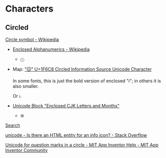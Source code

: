 # Characters
## Circled
[Circle symbol - Wikipedia](https://en.wikipedia.org/wiki/Circle_symbol)

- [Enclosed Alphanumerics - Wikipedia](https://en.wikipedia.org/wiki/Enclosed_Alphanumerics)
  - `ⓘ`
- Map: ["🛈" U+1F6C8 Circled Information Source Unicode Character](https://www.compart.com/en/unicode/U+1F6C8)

  In some fonts, this is just the bold version of enclosed "i"; in others it is also smaller.

  Or `ℹ️`.
- [Unicode Block "Enclosed CJK Letters and Months"](https://www.compart.com/en/unicode/block/U+3200)
  - `㉅`

[Search](https://www.compart.com/en/unicode/search?q=circled#characters)

[unicode - Is there an HTML entity for an info icon? - Stack Overflow](https://stackoverflow.com/questions/33878539/is-there-an-html-entity-for-an-info-icon)

[Unicode for question marks in a circle - MIT App Inventor Help - MIT App Inventor Community](https://community.appinventor.mit.edu/t/unicode-for-question-marks-in-a-circle/117722)
